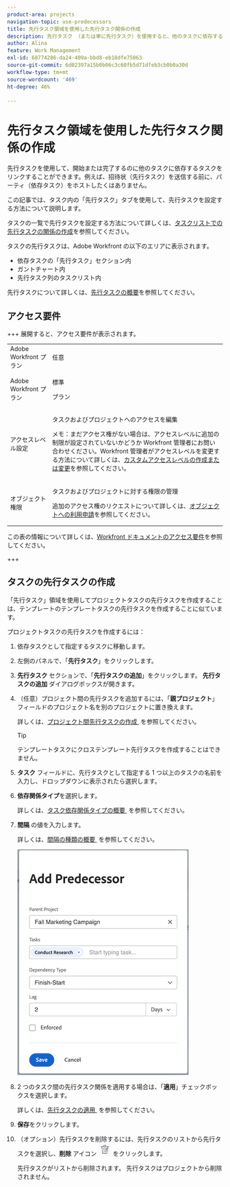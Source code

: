 ```yaml
---
product-area: projects
navigation-topic: use-predecessors
title: 先行タスク領域を使用した先行タスク関係の作成
description: 先行タスク （または単に先行タスク）を使用すると、他のタスクに依存するタスクを開始または完了するようにリンクできます。
author: Alina
feature: Work Management
exl-id: 68774286-da24-409a-bbd8-eb18dfe75063
source-git-commit: 6d02397a15b0b06c3c60fb5d71dfeb3cb0b0a30d
workflow-type: tm+mt
source-wordcount: '469'
ht-degree: 46%

---
```


# 先行タスク領域を使用した先行タスク関係の作成

<!-- Audited: 5/2025 -->

先行タスクを使用して、開始または完了するのに他のタスクに依存するタスクをリンクすることができます。例えば、招待状（先行タスク）を送信する前に、パーティ（依存タスク）をホストしたくはありません。

この記事では、タスク内の「先行タスク」タブを使用して、先行タスクを設定する方法について説明します。

タスクの一覧で先行タスクを設定する方法について詳しくは、[タスクリストでの先行タスクの関係の作成](../../../manage-work/tasks/use-prdcssrs/create-predecessors-on-task-list.md)を参照してください。

タスクの先行タスクは、Adobe Workfront の以下のエリアに表示されます。

* 依存タスクの「先行タスク」セクション内
* ガントチャート内
* 先行タスク列のタスクリスト内

先行タスクについて詳しくは、[先行タスクの概要](../../../manage-work/tasks/use-prdcssrs/predecessors-overview.md)を参照してください。

## アクセス要件

+++ 展開すると、アクセス要件が表示されます。

<table style="table-layout:auto"> 
 <col> 
 <col> 
 <tbody> 
  <tr> 
   <td role="rowheader">Adobe Workfront プラン</td> 
   <td> <p>任意</p> </td> 
  </tr> 
  <tr> 
   <td role="rowheader">Adobe Workfront プラン</td> 
   <td> 
   <p>標準 </p>
    <p>プラン </p> </td> 
  </tr> 
  <tr> 
   <td role="rowheader">アクセスレベル設定</td> 
   <td> <p>タスクおよびプロジェクトへのアクセスを編集</p> <p>メモ：まだアクセス権がない場合は、アクセスレベルに追加の制限が設定されていないかどうか Workfront 管理者にお問い合わせください。Workfront 管理者がアクセスレベルを変更する方法について詳しくは、<a href="../../../administration-and-setup/add-users/configure-and-grant-access/create-modify-access-levels.md" class="MCXref xref">カスタムアクセスレベルの作成または変更</a>を参照してください。</p> </td> 
  </tr> 
  <tr> 
   <td role="rowheader">オブジェクト権限</td> 
   <td> <p>タスクおよびプロジェクトに対する権限の管理</p> <p>追加のアクセス権のリクエストについて詳しくは、<a href="../../../workfront-basics/grant-and-request-access-to-objects/request-access.md" class="MCXref xref">オブジェクトへの利用申請</a>を参照してください。</p> </td> 
  </tr> 
 </tbody> 
</table>

この表の情報について詳しくは、[Workfront ドキュメントのアクセス要件](/help/quicksilver/administration-and-setup/add-users/access-levels-and-object-permissions/access-level-requirements-in-documentation.md)を参照してください。

+++

## タスクの先行タスクの作成

「先行タスク」領域を使用してプロジェクトタスクの先行タスクを作成することは、テンプレートのテンプレートタスクの先行タスクを作成することに似ています。

プロジェクトタスクの先行タスクを作成するには：

1. 依存タスクとして指定するタスクに移動します。

1. 左側のパネルで、「**先行タスク**」をクリックします。

1. **先行タスク** セクションで、「**先行タスクの追加**」をクリックします。 **先行タスクの追加** ダイアログボックスが開きます。

1. （任意）プロジェクト間の先行タスクを追加するには、「**親プロジェクト**」フィールドのプロジェクト名を別のプロジェクトに置き換えます。

   詳しくは、[&#x200B; プロジェクト間先行タスクの作成 &#x200B;](../../../manage-work/tasks/use-prdcssrs/cross-project-predecessors.md) を参照してください。

   >[!TIP]
   >
   >テンプレートタスクにクロステンプレート先行タスクを作成することはできません。


1. **タスク** フィールドに、先行タスクとして指定する 1 つ以上のタスクの名前を入力し、ドロップダウンに表示されたら選択します。

1. **依存関係タイプ**&#x200B;を選択します。

   詳しくは、[&#x200B; タスク依存関係タイプの概要 &#x200B;](../../../manage-work/tasks/use-prdcssrs/task-dependency-types.md) を参照してください。

1. **間隔** の値を入力します。

   詳しくは、&#x200B;[&#x200B; 間隔の種類の概要 &#x200B;](../../../manage-work/tasks/use-prdcssrs/lag-types.md) を参照してください。

   ![&#x200B; 先行タスクの追加ダイアログボックス &#x200B;](assets/add-predecessor-dialog-box.png)

1. 2 つのタスク間の先行タスク関係を適用する場合は、「**適用**」チェックボックスを選択します。

   詳しくは、[&#x200B; 先行タスクの適用 &#x200B;](../../../manage-work/tasks/use-prdcssrs/enforced-predecessors.md) を参照してください。

1. **保存**&#x200B;をクリックします。

1. （オプション）先行タスクを削除するには、先行タスクのリストから先行タスクを選択し、**削除** アイコン ![&#x200B; 削除アイコン &#x200B;](assets/remove-or-delete-icon.png) をクリックします。

   先行タスクがリストから削除されます。 先行タスクはプロジェクトから削除されません。
